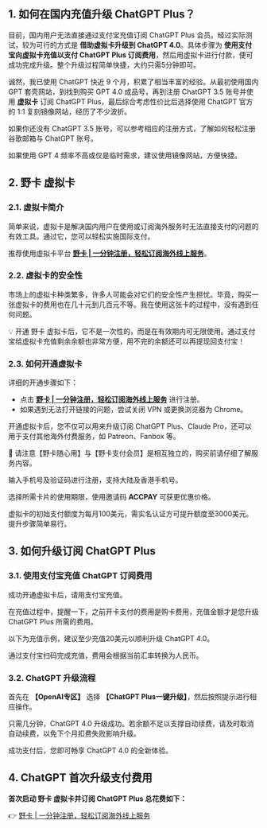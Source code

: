 ## 1. 如何在国内充值升级 ChatGPT Plus？

目前，国内用户无法直接通过支付宝充值订阅 ChatGPT Plus 会员。经过实际测试，较为可行的方式是 **借助虚拟卡升级到 ChatGPT 4.0**。具体步骤为 **使用支付宝向虚拟卡充值以支付 ChatGPT Plus 订阅费用**，然后用虚拟卡进行付款，便可成功完成升级。整个升级过程简单快捷，大约只需5分钟即可。

诚然，我已使用 ChatGPT 快近 9 个月，积累了相当丰富的经验。从最初使用国内 GPT 套壳网站，到找到购买 GPT 4.0 成品号，再到注册 ChatGPT 3.5 账号并使用 **虚拟卡** 订阅 ChatGPT Plus，最后综合考虑性价比后选择使用 ChatGPT 官方的 1:1 复刻镜像网站，经历了不少波折。

如果你还没有 ChatGPT 3.5 账号，可以参考相应的注册方式，了解如何轻松注册谷歌邮箱与 ChatGPT 账号。

如果使用 GPT 4 频率不高或仅是临时需求，建议使用镜像网站，方便快捷。

## 2. 野卡 虚拟卡

### 2.1. 虚拟卡简介

简单来说，虚拟卡是解决国内用户在使用或订阅海外服务时无法直接支付的问题的有效工具。通过它，您可以轻松实施国际支付。

推荐使用虚拟卡平台 **[野卡 | 一分钟注册，轻松订阅海外线上服务](https://bit.ly/bewildcard)**。

### 2.2. 虚拟卡的安全性

市场上的虚拟卡种类繁多，许多人可能会对它们的安全性产生担忧。毕竟，购买一张虚拟卡的费用也在几十元到几百元不等。我在使用这张卡的过程中，没有遇到任何问题。

💡 开通 野卡 虚拟卡后，它不是一次性的，而是在有效期内可无限使用。通过支付宝给虚拟卡充值剩余余额也非常方便，用不完的余额还可以再提现回支付宝！

### 2.3. 如何开通虚拟卡

详细的开通步骤如下：

- 点击 **[野卡 | 一分钟注册，轻松订阅海外线上服务](https://bit.ly/bewildcard)** 进行注册。
- 如果遇到无法打开链接的问题，尝试关闭 VPN 或更换浏览器为 Chrome。

开通虚拟卡后，您不仅可以用来升级订阅 ChatGPT Plus、Claude Pro，还可以用于支付其他海外付费服务，如 Patreon、Fanbox 等。

🔔 请注意【野卡随心用】与【野卡支付会员】是相互独立的，购买前请仔细了解服务内容。

输入手机号及验证码进行注册，支持大陆及香港手机号。

选择所需卡片的使用期限，使用邀请码 **ACCPAY** 可获更优惠价格。

虚拟卡的初始支付额度为每月100美元，需实名认证方可提升额度至3000美元。提升步骤简单易行。

## 3. 如何升级订阅 ChatGPT Plus

### 3.1. 使用支付宝充值 ChatGPT 订阅费用

成功开通虚拟卡后，请用支付宝充值。

在充值过程中，提醒一下，之前开卡支付的费用是购卡费用，充值金额才是您升级 ChatGPT Plus 所需的费用。

以下为充值示例，建议至少充值20美元以顺利升级 ChatGPT 4.0。

通过支付宝扫码完成充值，费用会根据当前汇率转换为人民币。

### 3.2. ChatGPT 升级流程

首先在 **【OpenAI专区】** 选择 **【ChatGPT Plus一键升级】**，然后按照提示进行相应操作。

只需几分钟，ChatGPT 4.0 升级成功。若余额不足以支撑自动续费，请及时取消自动续费，以免下个月扣费失败影响升级。

成功支付后，您即可畅享 ChatGPT 4.0 的全新体验。

## 4. ChatGPT 首次升级支付费用

**首次启动 野卡 虚拟卡并订阅 ChatGPT Plus 总花费如下：**

👉 [野卡 | 一分钟注册，轻松订阅海外线上服务](https://bit.ly/bewildcard)